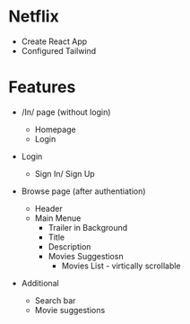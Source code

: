 # Netflix
- Create React App
- Configured Tailwind

# Features
- /In/ page (without login)
    - Homepage
    - Login

- Login
    - Sign In/ Sign Up

- Browse page (after authentiation)
    - Header
    - Main Menue
        - Trailer in Background
        - Title
        - Description
        - Movies Suggestiosn
            - Movies List - virtically scrollable

- Additional
    - Search bar
    - Movie suggestions